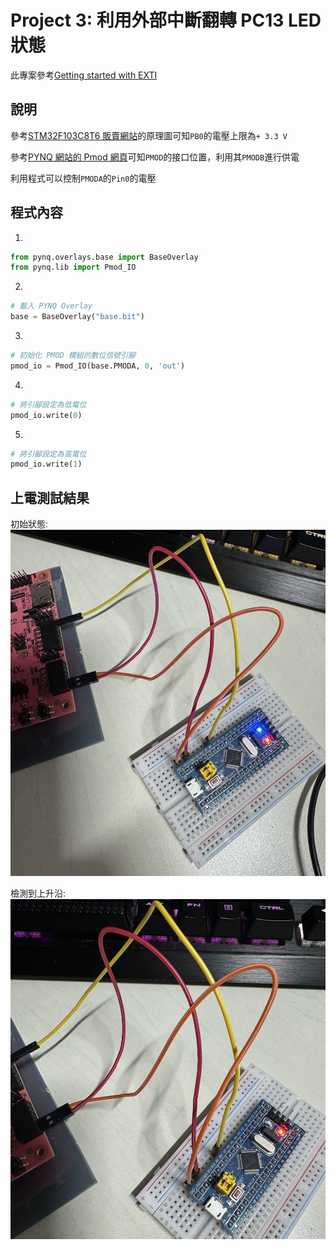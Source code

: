 # Project 3: 利用外部中斷翻轉 PC13 LED 狀態  
此專案參考[Getting started with EXTI](https://wiki.st.com/stm32mcu/wiki/Getting_started_with_EXTI)  
  
## 說明  
參考[STM32F103C8T6 販賣網站](https://www.taiwaniot.com.tw/product/%E6%96%B0%E7%89%88stm32f103c8t6%E6%A0%B8%E5%BF%83%E6%9D%BF-stm32%E9%96%8B%E7%99%BC%E6%9D%BF-%E5%8E%9F%E5%BB%A0%E6%99%B6%E7%89%87-arm%E5%B5%8C%E5%85%A5%E5%BC%8F%E5%96%AE%E7%89%87%E6%A9%9F-%E7%9B%B8/)的原理圖可知`PB0`的電壓上限為`+ 3.3 V`  
  
參考[PYNQ 網站的 Pmod 網頁](https://pynq.readthedocs.io/en/latest/pynq_libraries/pmod.html)可知`PMOD`的接口位置，利用其`PMODB`進行供電  
  
利用程式可以控制`PMODA`的`Pin0`的電壓  
  
## 程式內容  
1. 
```python
from pynq.overlays.base import BaseOverlay
from pynq.lib import Pmod_IO
```
2. 
```python
# 載入 PYNQ Overlay
base = BaseOverlay("base.bit")
```
3. 
```python
# 初始化 PMOD 模組的數位信號引腳
pmod_io = Pmod_IO(base.PMODA, 0, 'out')
```
4. 
```python
# 將引腳設定為低電位
pmod_io.write(0)
```
5. 
```python
# 將引腳設定為高電位
pmod_io.write(1)
```
  
## 上電測試結果  
初始狀態:  
![1.png](pictures/1.png "1.png")
  
檢測到上升沿:  
![2.png](pictures/2.png "2.png")